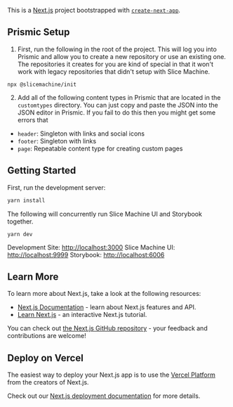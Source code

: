 This is a [Next.js](https://nextjs.org/) project bootstrapped with [`create-next-app`](https://github.com/vercel/next.js/tree/canary/packages/create-next-app).

## Prismic Setup

1. First, run the following in the root of the project. This will log you into Prismic and allow you to create a new repository or use an existing one. The repositories it creates for you are kind of special in that it won't work with legacy repositories that didn't setup with Slice Machine.

```
npx @slicemachine/init
```

2. Add all of the following content types in Prismic that are located in the `customtypes` directory. You can just copy and paste the JSON into the JSON editor in Prismic. If you fail to do this then you might get some errors that

- `header`: Singleton with links and social icons
- `footer`: Singleton with links
- `page`: Repeatable content type for creating custom pages

## Getting Started

First, run the development server:

```bash
yarn install
```

The following will concurrently run Slice Machine UI and Storybook together.

```
yarn dev
```

Development Site: [http://localhost:3000](http://localhost:3000)
Slice Machine UI: [http://localhost:9999](http://localhost:9999)
Storybook: [http://localhost:6006](http://localhost:6006)

## Learn More

To learn more about Next.js, take a look at the following resources:

- [Next.js Documentation](https://nextjs.org/docs) - learn about Next.js features and API.
- [Learn Next.js](https://nextjs.org/learn) - an interactive Next.js tutorial.

You can check out [the Next.js GitHub repository](https://github.com/vercel/next.js/) - your feedback and contributions are welcome!

## Deploy on Vercel

The easiest way to deploy your Next.js app is to use the [Vercel Platform](https://vercel.com/new?utm_medium=default-template&filter=next.js&utm_source=create-next-app&utm_campaign=create-next-app-readme) from the creators of Next.js.

Check out our [Next.js deployment documentation](https://nextjs.org/docs/deployment) for more details.
